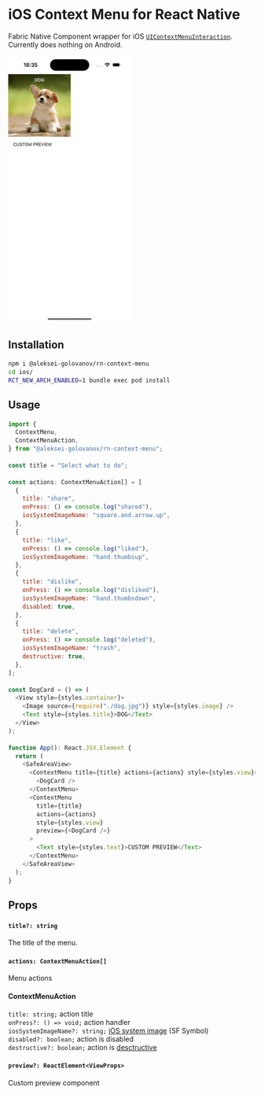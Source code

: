 # iOS Context Menu for React Native

Fabric Native Component wrapper for iOS [`UIContextMenuInteraction`](https://developer.apple.com/documentation/uikit/uicontextmenuinteraction). Currently does nothing on Android.

<img src="./assets/recording.gif" width="250">

## Installation

```bash
npm i @aleksei-golovanov/rn-context-menu
cd ios/
RCT_NEW_ARCH_ENABLED=1 bundle exec pod install
```

## Usage

```javascript
import {
  ContextMenu,
  ContextMenuAction,
} from "@aleksei-golovanov/rn-context-menu";

const title = "Select what to do";

const actions: ContextMenuAction[] = [
  {
    title: "share",
    onPress: () => console.log("shared"),
    iosSystemImageName: "square.and.arrow.up",
  },
  {
    title: "like",
    onPress: () => console.log("liked"),
    iosSystemImageName: "hand.thumbsup",
  },
  {
    title: "dislike",
    onPress: () => console.log("disliked"),
    iosSystemImageName: "hand.thumbsdown",
    disabled: true,
  },
  {
    title: "delete",
    onPress: () => console.log("deleted"),
    iosSystemImageName: "trash",
    destructive: true,
  },
];

const DogCard = () => (
  <View style={styles.container}>
    <Image source={require("./dog.jpg")} style={styles.image} />
    <Text style={styles.title}>DOG</Text>
  </View>
);

function App(): React.JSX.Element {
  return (
    <SafeAreaView>
      <ContextMenu title={title} actions={actions} style={styles.view}>
        <DogCard />
      </ContextMenu>
      <ContextMenu
        title={title}
        actions={actions}
        style={styles.view}
        preview={<DogCard />}
      >
        <Text style={styles.text}>CUSTOM PREVIEW</Text>
      </ContextMenu>
    </SafeAreaView>
  );
}
```

## Props

#### `title?: string`

The title of the menu.

#### `actions: ContextMenuAction[]`

Menu actions

#### ContextMenuAction

`title: string;` action title \
`onPress?: () => void;` action handler \
`iosSystemImageName?: string;` [iOS system image](https://developer.apple.com/sf-symbols/) (SF Symbol) \
`disabled?: boolean;` action is disabled \
`destructive?: boolean;` action is [desctructive](https://developer.apple.com/documentation/uikit/uimenuelementattributes/uimenuelementattributesdestructive)

#### `preview?: ReactElement<ViewProps>`

Custom preview component
